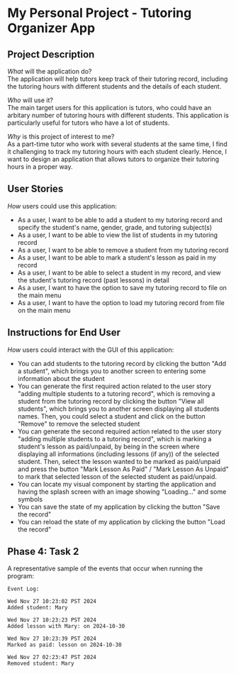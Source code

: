 # My Personal Project - Tutoring Organizer App

## Project Description

*What* will the application do?  
The application will help tutors keep track of their tutoring record, including the tutoring hours with different students and the details of each student.

*Who* will use it?  
The main target users for this application is tutors, who could have an arbitary number of tutoring hours with different students. This application is particularly useful for tutors who have a lot of students.

*Why* is this project of interest to me?  
As a part-time tutor who work with several students at the same time, I find it challenging to track my tutoring hours with each student clearly. Hence, I want to design an application that allows tutors to organize their tutoring hours in a proper way.


## User Stories

*How* users could use this application:
- As a user, I want to be able to add a student to my tutoring record and specify the student's name, gender, grade, and tutoring subject(s)
- As a user, I want to be able to view the list of students in my tutoring record
- As a user, I want to be able to remove a student from my tutoring record
- As a user, I want to be able to mark a student's lesson as paid in my record
- As a user, I want to be able to select a student in my record, and view the student's tutoring record (past lessons) in detail
- As a user, I want to have the option to save my tutoring record to file on the main menu
- As a user, I want to have the option to load my tutoring record from file on the main menu

## Instructions for End User

*How* users could interact with the GUI of this application:
- You can add students to the tutoring record by clicking the button "Add a student", which brings you to another screen to entering some information about the student
- You can generate the first required action related to the user story "adding multiple students to a tutoring record", which is removing a student from the tutoring record by clicking the button "View all students", which brings you to another screen displaying all students names. Then, you could select a student and click on the button "Remove" to remove the selected student
- You can generate the second required action related to the user story "adding multiple students to a tutoring record", which is marking a student's lesson as paid/unpaid, by being in the screen where displaying all informations (including lessons (if any)) of the selected student. Then, select the lesson wanted to be marked as paid/unpaid and press the button "Mark Lesson As Paid" / "Mark Lesson As Unpaid" to mark that selected lesson of the selected student as paid/unpaid.
- You can locate my visual component by starting the application and having the splash screen with an image showing "Loading..." and some symbols
- You can save the state of my application by clicking the button "Save the record"
- You can reload the state of my application by clicking the button "Load the record"

## Phase 4: Task 2

A representative sample of the events that occur when running the program:
```
Event Log: 

Wed Nov 27 10:23:02 PST 2024
Added student: Mary

Wed Nov 27 10:23:23 PST 2024
Added lesson with Mary: on 2024-10-30

Wed Nov 27 10:23:39 PST 2024
Marked as paid: lesson on 2024-10-30

Wed Nov 27 02:23:47 PST 2024
Removed student: Mary
```
